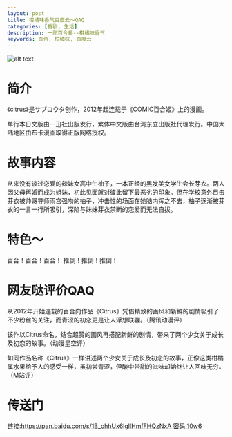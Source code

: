 ```yaml
---
layout: post
title: 柑橘味香气百度云～QAQ
categories: [番剧, 生活]
description: 一部百合番--柑橘味香气
keywords: 百合, 柑橘味, 百度云
---
```

![alt text](https://timgsa.baidu.com/timg?image&quality=80&size=b9999_10000&sec=1527297796061&di=5a28199732224cf9fae50826e192baed&imgtype=0&src=http%3A%2F%2Fimg2.ali213.net%2Fpicfile%2FNews%2F2017%2F12%2F10%2F584_2017121012193375.jpg)

简介
========
《citrus》是サブロウタ创作，2012年起连载于《COMIC百合姬》上的漫画。

单行本日文版由一迅社出版发行，繁体中文版由台湾东立出版社代理发行。中国大陆地区由布卡漫画取得正版网络授权。

故事内容
========
从来没有谈过恋爱的辣妹女高中生柚子，一本正经的黑发美女学生会长芽衣。两人因父母再婚而成为姐妹，初此见面就对彼此留下最恶劣的印象。但在学校意外目击芽衣被帅哥导师雨宫强吻的柚子，冲击性的场面在她脑内挥之不去，柚子逐渐被芽衣的一言一行所吸引，深陷与妹妹芽衣禁断的恋爱而无法自拔。

特色～
========
百合！百合！百合！
推倒！推倒！推倒！

网友哒评价QAQ
========
从2012年开始连载的百合向作品《Citrus》凭借精致的画风和新鲜的剧情吸引了不少粉丝的关注，而青涩的初恋更是让人浮想联翩。（腾讯动漫评）

该作以Citrus命名，结合超赞的画风再搭配新鲜的剧情，带来了两个少女关于成长及初恋的故事。（动漫星空评）

如同作品名称《Citrus》一样讲述两个少女关于成长及初恋的故事，正像这类柑橘属水果给予人的感受一样，虽初尝青涩，但酸中带甜的滋味却始终让人回味无穷。（M站评）

传送门
========
链接:https://pan.baidu.com/s/1B_ohhUx6lgIlHmfFHQzNxA 密码:10w6

